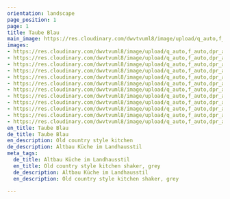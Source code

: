 ```yaml
---
orientation: landscape
page_position: 1
page: 1
title: Taube Blau
main_image: https://res.cloudinary.com/dwvtvuml8/image/upload/q_auto,f_auto,dpr_auto/v1592834090/Altbau-Kueche-Gold-Rahmenbauweise-grau_pvekw3.jpg
images:
- https://res.cloudinary.com/dwvtvuml8/image/upload/q_auto,f_auto,dpr_auto/v1592834090/Altbau-Kueche-Gold-Rahmenbauweise-grau_pvekw3.jpg
- https://res.cloudinary.com/dwvtvuml8/image/upload/q_auto,f_auto,dpr_auto/v1592834107/Graue-Kueche-Goldene-Griffe-Rahmenbauweise-Shaker_wqihli.jpg
- https://res.cloudinary.com/dwvtvuml8/image/upload/q_auto,f_auto,dpr_auto/v1592834124/Hochwertig-Kueche-Landhausstil-Griffe-grau-design_emblc7.jpg
- https://res.cloudinary.com/dwvtvuml8/image/upload/q_auto,f_auto,dpr_auto/v1592834146/Design-Kueche-Altbau-Landhausstil-modern_e3f1at.jpg
- https://res.cloudinary.com/dwvtvuml8/image/upload/q_auto,f_auto,dpr_auto/v1592834164/Hochwertige-Kueche-Einbauschrank-Raumhoch_rlclrk.jpg
- https://res.cloudinary.com/dwvtvuml8/image/upload/q_auto,f_auto,dpr_auto/v1592834184/Hochwertig-Kueche-Griffe-grau-design-Landhausstil_ruopqn.jpg
- https://res.cloudinary.com/dwvtvuml8/image/upload/q_auto,f_auto,dpr_auto/v1592834220/Kueche-Landhausstil-Griffe-Marmor-Gold_yxkdfr.jpg
- https://res.cloudinary.com/dwvtvuml8/image/upload/q_auto,f_auto,dpr_auto/v1592834237/Individuelle-Kueche-im-Landhausstil-klassisch_kizfzx.jpg
- https://res.cloudinary.com/dwvtvuml8/image/upload/q_auto,f_auto,dpr_auto/v1592834261/Front-Kueche-Griffe-gold-hochwertig_mci7lc.jpg
- https://res.cloudinary.com/dwvtvuml8/image/upload/q_auto,f_auto,dpr_auto/v1592834287/Kueche-Landhausstyle-Amerikanisch-klassisch_b1g4la.jpg
- https://res.cloudinary.com/dwvtvuml8/image/upload/q_auto,f_auto,dpr_auto/v1592834349/Hochwertig-Kueche-Griffe-grau-design_zmzss7.jpg
- https://res.cloudinary.com/dwvtvuml8/image/upload/q_auto,f_auto,dpr_auto/v1592834378/Kueche-Design-Armatur-Gold-Hochwertig-Luxus_vrcqvi.jpg
en_title: Taube Blau
de_title: Taube Blau
en_description: Old country style kitchen
de_description: Altbau Küche im Landhausstil
meta_tags:
  de_title: Altbau Küche im Landhausstil
  en_title: Old country style kitchen shaker, grey
  de_description: Altbau Küche im Landhausstil
  en_description: Old country style kitchen shaker, grey

---
```

